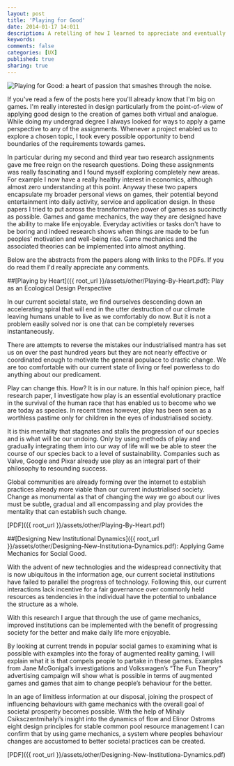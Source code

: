 ```yaml
---
layout: post
title: 'Playing for Good'
date: 2014-01-17 14:011
description: A retelling of how I learned to appreciate and eventually advocate great UX design.
keywords:
comments: false
categories: [UX]
published: true
sharing: true
---
```


<div class="post-thumb">
	<img src="{{ root_url }}/assets/images/work/blog/playing-good/broken-heart-image-l.jpg" alt="Playing for Good: a heart of passion that smashes through the noise." />
</div>

If you've read a few of the posts here you'll already know that I'm big on games. I'm really interested in design particularly from the point-of-view of applying good design to the creation of games both virtual and analogue. While doing my undergrad degree I always looked for ways to apply a game perspective to any of the assignments. Whenever a project enabled us to explore a chosen topic, I took every possible opportunity to bend boundaries of the requirements towards games. 

In particular during my second and third year two research assignments gave me free reign on the research questions. Doing these assignments was really fascinating and I found myself exploring completely new areas. For example I now have a really healthy interest in economics, although almost zero understanding at this point. Anyway these two papers encapsulate my broader personal views on games, their potential beyond entertainment into daily activity, service and application design. In these papers I tried to put across the transformative power of games as succinctly as possible. Games and game mechanics, the way they are designed have the ability to make life enjoyable. Everyday activities or tasks don't have to be boring and indeed research shows when things are made to be fun peoples' motivation and well-being rise. Game mechanics and the associated theories can be implemented into almost anything. 

Below are the abstracts from the papers along with links to the PDFs. If you do read them I'd really appreciate any comments.

##[Playing by Heart]({{ root_url }}/assets/other/Playing-By-Heart.pdf): Play as an Ecological Design Perspective

In our current societal state, we find ourselves descending down an accelerating spiral that will end in the utter destruction of our climate leaving humans unable to live as we comfortably do now. But it is not a problem easily solved nor is one that can be completely reverses instantaneously. 

There are attempts to reverse the mistakes our industrialised mantra has set us on over the past hundred years but they are not nearly effective or coordinated enough to motivate the general populace to drastic change. We are too comfortable with our current state of living or feel powerless to do anything about our predicament.

Play can change this. How? It is in our nature. In this half opinion piece, half research paper, I investigate how play is an essential evolutionary practice in the survival of the human race that has enabled us to become who we are today as species. In recent times however, play has been seen as a worthless pastime only for children in the eyes of industrialised society.

It is this mentality that stagnates and stalls the progression of our species and is what will be our undoing. Only by using methods of play and gradually integrating them into our way of life will we be able to steer the course of our species back to a level of sustainability. Companies such as Valve, Google and Pixar already use play as an integral part of their philosophy to resounding success. 

Global communities are already forming over the internet to establish practices already more viable than our current industrialised society. Change as monumental as that of changing the way we go about our lives must be subtle, gradual and all encompassing and play provides the mentality that can establish such change. 

[PDF]({{ root_url }}/assets/other/Playing-By-Heart.pdf)

##[Designing New Institutional Dynamics]({{ root_url }}/assets/other/Designing-New-Institutiona-Dynamics.pdf): Applying Game Mechanics for Social Good.

With the advent of new technologies and the widespread connectivity that is now ubiquitous in the information age, our current societal institutions have failed to parallel the progress of technology. Following this, our current interactions lack incentive for a fair governance over commonly held resources as tendencies in the individual have the potential to unbalance the structure as a whole. 

With this research I argue that through the use of game mechanics, improved institutions can be implemented with the benefit of progressing society for the better and make daily life more enjoyable.

By looking at current trends in popular social games to examining what is possible with examples into the foray of augmented reality gaming, I will explain what it is that compels people to partake in these games. Examples from Jane McGonigal’s investigations and Volkswagen’s “The Fun Theory” advertising campaign will show what is possible in terms of augmented games and games that aim to change people’s behaviour for the better.

In an age of limitless information at our disposal, joining the prospect of influencing behaviours with game mechanics with the overall goal of societal prosperity becomes possible. With the help of Mihaly Csiksczentmihalyi’s insight into the dynamics of flow and Elinor Ostroms eight design principles for stable common pool resource management I can confirm that by using game mechanics, a system where peoples behaviour changes are accustomed to better societal practices can be created.

[PDF]({{ root_url }}/assets/other/Designing-New-Institutiona-Dynamics.pdf)